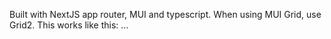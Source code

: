 Built with NextJS app router, MUI and typescript.
When using MUI Grid, use Grid2. This works like this: <Grid size={8}>...</Grid>
